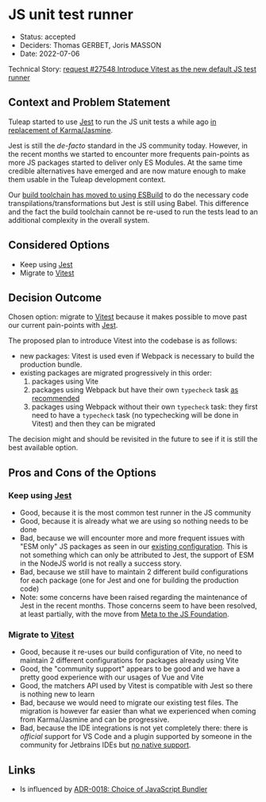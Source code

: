 # JS unit test runner

* Status: accepted
* Deciders: Thomas GERBET, Joris MASSON
* Date: 2022-07-06

Technical Story: [request #27548 Introduce Vitest as the new default JS test runner][3]

## Context and Problem Statement

Tuleap started to use [Jest][0] to run the JS unit tests a while ago [in replacement of Karma/Jasmine](https://tuleap.net/plugins/tracker/?aid=13806).

Jest is still the *de-facto* standard in the JS community today. However, in the recent months we started to encounter
more frequents pain-points as more JS packages started to deliver only ES Modules. At the same time credible alternatives
have emerged and are now mature enough to make them usable in the Tuleap development context.

Our [build toolchain has moved to using ESBuild][TOOLCHAIN_ESBUILD] to do the necessary code
transpilations/transformations but Jest is still using Babel. This difference and the fact the build toolchain cannot be
re-used to run the tests lead to an additional complexity in the overall system.

## Considered Options

* Keep using [Jest][0]
* Migrate to [Vitest][1]

## Decision Outcome

Chosen option: migrate to [Vitest][1] because it makes possible to move past our current pain-points  with [Jest][0].

The proposed plan to introduce Vitest into the codebase is as follows:
* new packages: Vitest is used even if Webpack is necessary to build the production bundle.
* existing packages are migrated progressively in this order:
  1. packages using Vite
  2. packages using Webpack but have their own `typecheck` task [as recommended][ADR-0010]
  3. packages using Webpack without their own `typecheck` task: they first need to have a `typecheck` task
(no typechecking will be done in Vitest) and then they can be migrated

The decision might and should be revisited in the future to see if it is still the best available option.

## Pros and Cons of the Options

### Keep using [Jest][0]

* Good, because it is the most common test runner in the JS community
* Good, because it is already what we are using so nothing needs to be done
* Bad, because we will encounter more and more frequent issues with "ESM only" JS packages as seen in our [existing configuration][EXISTING_JEST_CONFIG_ESM_WORKAROUND].
This is not something which can only be attributed to Jest, the support of ESM in the NodeJS world is not really a success story.
* Bad, because we still have to maintain 2 different build configurations for each package (one for Jest and one for building the production code)
* Note: some concerns have been raised regarding the maintenance of Jest in the recent months. Those concerns seem to
 have been resolved, at least partially, with the move from [Meta to the JS Foundation][OPENJS_JEST].

### Migrate to [Vitest][1]

* Good, because it re-uses our build configuration of Vite, no need to maintain 2 different configurations for packages
already using Vite
* Good, the "community support" appears to be good and we have a pretty good experience with our usages of Vue and Vite
* Good, the matchers API used by Vitest is compatible with Jest so there is nothing new to learn
* Bad, because we would need to migrate our existing test files. The migration is however far easier than what we experienced when
coming from Karma/Jasmine and can be progressive.
* Bad, because the IDE integrations is not yet completely there: there is *official* support for VS Code and a plugin
supported by someone in the community for Jetbrains IDEs but [no native support][VITEST_JETBRAINS_FEATURE_REQUEST].

## Links

* Is influenced by [ADR-0018: Choice of JavaScript Bundler][2]

[0]: https://jestjs.io/
[1]: https://vitest.dev/
[2]: ./0018-js-bundler.md
[TOOLCHAIN_ESBUILD]: https://tuleap.net/plugins/tracker/?aid=20149
[ADR-0010]: ./0010-ts-typechecking-individual-task.md
[EXISTING_JEST_CONFIG_ESM_WORKAROUND]: https://tuleap.net/plugins/git/tuleap/tuleap/stable?a=blob&hb=dd97b0182d5b1b1130f1537f964e062618db3936&h=f6004aa9f8395b23a1b92bacdf7b1879950a51c5&f=lib%2Ffrontend%2Fbuild-system-configurator%2Fsrc%2Fjest%2Fbase-config.ts#L110
[OPENJS_JEST]: https://openjsf.org/blog/2022/05/11/openjs-foundation-welcomes-jest/
[VITEST_JETBRAINS_FEATURE_REQUEST]: https://youtrack.jetbrains.com/issue/WEB-54437/Support-Vitest-as-a-test-framework
[3]: https://tuleap.net/plugins/tracker/?aid=27548
